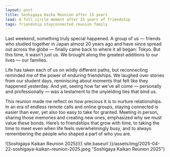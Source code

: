 ```yaml
---
layout: post
title: Soshigaya Kaika Reunion after 15 years
lead: A full circle moment after 15 years of friendship
tags: friendship stayconnected reunion family
---
```


Last weekend, something truly special happened. A group of us — friends who studied together in Japan almost 20 years ago and have since spread out across the globe — finally came back to where it all began: Tokyo. But this time, it wasn’t just us. We brought along the greatest additions to our lives — our families.

Life has taken each of us on wildly different paths, but reconnecting reminded me of the power of enduring friendships. We laughed over stories from our student days, reminiscing about moments that felt like they happened yesterday. And yet, seeing how far we've all come — personally and professionally — was a testament to the unyielding ties that bind us.

This reunion made me reflect on how precious it is to nurture relationships. In an era of endless remote calls and online groups, staying connected is easier than ever, yet also too easy to take for granted. Meeting in person, sharing those memories and creating new ones, emphasized why we must value these bonds.
Here’s to friendships that grow with time, to taking the time to meet even when life feels overwhelmingly busy, and to always remembering the people who shaped a part of who you are. 


![Soshigaya Kaikan Reunion 2025]({{ site.baseurl }}/assets/img/2025-04-22-soshigaya-kaikan-reunion-2025.jpeg "Soshigaya Kaikan Reunion 2025")
